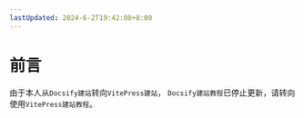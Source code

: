 ```yaml
---
lastUpdated: 2024-6-2T19:42:00+8:00
---
```


# 前言

由于本人从```Docsify建站```转向```VitePress建站```，
```Docsify建站教程```已停止更新，请转向使用```VitePress建站教程```。